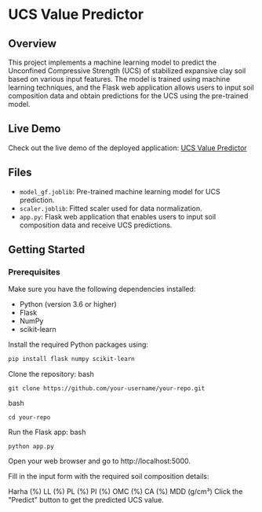 # UCS Value Predictor 

## Overview

This project implements a machine learning model to predict the Unconfined Compressive Strength (UCS) of stabilized expansive clay soil based on various input features. The model is trained using machine learning techniques, and the Flask web application allows users to input soil composition data and obtain predictions for the UCS using the pre-trained model.

## Live Demo

Check out the live demo of the deployed application: [UCS Value Predictor](https://your-app-url-here)

## Files

- `model_gf.joblib`: Pre-trained machine learning model for UCS prediction.
- `scaler.joblib`: Fitted scaler used for data normalization.
- `app.py`: Flask web application that enables users to input soil composition data and receive UCS predictions.

## Getting Started

### Prerequisites

Make sure you have the following dependencies installed:

- Python (version 3.6 or higher)
- Flask
- NumPy
- scikit-learn

Install the required Python packages using:

```bash
pip install flask numpy scikit-learn
```





Clone the repository:
bash
```
git clone https://github.com/your-username/your-repo.git
```
bash
```
cd your-repo
```
Run the Flask app:
bash
```
python app.py
```
Open your web browser and go to http://localhost:5000.

Fill in the input form with the required soil composition details:

Harha (%)
LL (%)
PL (%)
PI (%)
OMC (%)
CA (%)
MDD (g/cm³)
Click the "Predict" button to get the predicted UCS value.
